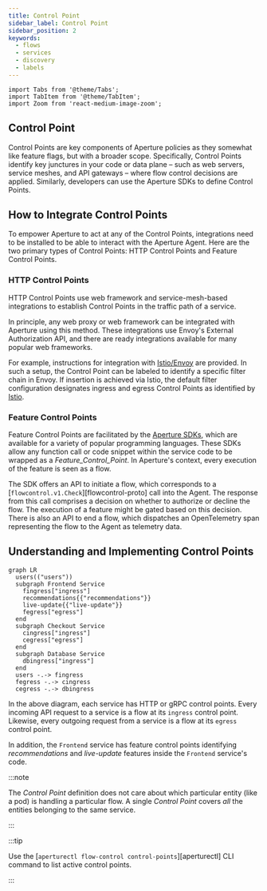 ```yaml
---
title: Control Point
sidebar_label: Control Point
sidebar_position: 2
keywords:
  - flows
  - services
  - discovery
  - labels
---
```


```mdx-code-block
import Tabs from '@theme/Tabs';
import TabItem from '@theme/TabItem';
import Zoom from 'react-medium-image-zoom';
```

## Control Point

Control Points are key components of Aperture policies as they somewhat like
feature flags, but with a broader scope. Specifically, Control Points identify
key junctures in your code or data plane – such as web servers, service meshes,
and API gateways – where flow control decisions are applied. Similarly,
developers can use the Aperture SDKs to define Control Points.

## How to Integrate Control Points

To empower Aperture to act at any of the Control Points, integrations need to be
installed to be able to interact with the Aperture Agent. Here are the two
primary types of Control Points: HTTP Control Points and Feature Control Points.

### HTTP Control Points

HTTP Control Points use web framework and service-mesh-based integrations to
establish Control Points in the traffic path of a service.

In principle, any web proxy or web framework can be integrated with Aperture
using this method. These integrations use Envoy's External Authorization API,
and there are ready integrations available for many popular web frameworks.

For example, instructions for integration with
[Istio/Envoy](../integrations/istio.md) are provided. In such a setup, the
Control Point can be labeled to identify a specific filter chain in Envoy. If
insertion is achieved via Istio, the default filter configuration designates
ingress and egress Control Points as identified by
[Istio](https://istio.io/latest/docs/reference/config/networking/envoy-filter/#EnvoyFilter-PatchContext).

### Feature Control Points

Feature Control Points are facilitated by the
[Aperture SDKs](../integrations/sdk/sdk.md), which are available for a variety
of popular programming languages. These SDKs allow any function call or code
snippet within the service code to be wrapped as a _Feature_Control_Point_. In
Aperture's context, every execution of the feature is seen as a flow.

The SDK offers an API to initiate a flow, which corresponds to a
[`flowcontrol.v1.Check`][flowcontrol-proto] call into the Agent. The response
from this call comprises a decision on whether to authorize or decline the flow.
The execution of a feature might be gated based on this decision. There is also
an API to end a flow, which dispatches an OpenTelemetry span representing the
flow to the Agent as telemetry data.

## Understanding and Implementing Control Points

<Zoom>

```mermaid
graph LR
  users(("users"))
  subgraph Frontend Service
    fingress["ingress"]
    recommendations{{"recommendations"}}
    live-update{{"live-update"}}
    fegress["egress"]
  end
  subgraph Checkout Service
    cingress["ingress"]
    cegress["egress"]
  end
  subgraph Database Service
    dbingress["ingress"]
  end
  users -.-> fingress
  fegress -.-> cingress
  cegress -.-> dbingress
```

</Zoom>

In the above diagram, each service has HTTP or gRPC control points. Every
incoming API request to a service is a flow at its `ingress` control point.
Likewise, every outgoing request from a service is a flow at its `egress`
control point.

In addition, the `Frontend` service has feature control points identifying
_recommendations_ and _live-update_ features inside the `Frontend` service's
code.

:::note

The _Control Point_ definition does not care about which particular entity (like
a pod) is handling a particular flow. A single _Control Point_ covers _all_ the
entities belonging to the same service.

:::

:::tip

Use the [`aperturectl flow-control control-points`][aperturectl] CLI command to
list active control points.

:::
